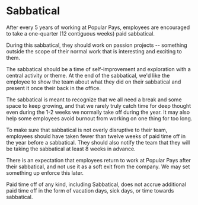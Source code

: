 # Sabbatical

After every 5 years of working at Popular Pays, employees are encouraged to take a one-quarter (12 contiguous weeks) paid sabbatical.

During this sabbatical, they should work on passion projects -- something outside the scope of their normal work that is interesting and exciting to them. 

The sabbatical should be a time of self-improvement and exploration with a central activity or theme. At the end of the sabbatical, we'd like the employee to show the team about what they did on their sabbatical and present it once their back in the office.  

The sabbatical is meant to recognize that we all need a break and some space to keep growing, and that we rarely truly catch time for deep thought even during the 1-2 weeks we normally take off during the year. It may also help some employees avoid burnout from working on one thing for too long.

To make sure that sabbatical is not overly disruptive to their team, employees should have taken fewer than twelve weeks of paid time off in the year before a sabbatical. They should also notify the team that they will be taking the sabbatical at least 8 weeks in advance.

There is an expectation that employees return to work at Popular Pays after their sabbatical, and not use it as a soft exit from the company. We may set something up enforce this later.

Paid time off of any kind, including Sabbatical, does not accrue additional paid time off in the form of vacation days, sick days, or time towards sabbatical.
